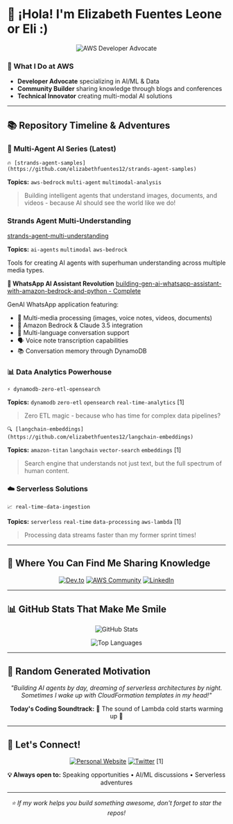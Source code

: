 
# 👋 ¡Hola! I'm Elizabeth Fuentes Leone or Eli :)

<div align="center">

![AWS Developer Advocate](https://img.shields.io/badge/AWS-Developer%20Advocate-FF9900?style=for-the-badge&logo=amazon-aws&logoColor=white)

</div>

### 🎯 What I Do at AWS
- **Developer Advocate** specializing in AI/ML & Data
- **Community Builder** sharing knowledge through blogs and conferences 
- **Technical Innovator** creating multi-modal AI solutions

---

## 📚 Repository Timeline & Adventures

### 🤖 **Multi-Agent AI Series** (Latest)
```
🔥 [strands-agent-samples](https://github.com/elizabethfuentes12/strands-agent-samples)
```
**Topics:** `aws-bedrock` `multi-agent` `multimodal-analysis` 
> Building intelligent agents that understand images, documents, and videos - because AI should see the world like we do!

### Strands Agent Multi-Understanding

[strands-agent-multi-understanding](https://github.com/elizabethfuentes12/strands-agent-samples)

**Topics:** `ai-agents` `multimodal` `aws-bedrock`

Tools for creating AI agents with superhuman understanding across multiple media types.

**📱 WhatsApp AI Assistant Revolution**
[building-gen-ai-whatsapp-assistant-with-amazon-bedrock-and-python - Complete](https://github.com/elizabethfuentes12/building-gen-ai-whatsapp-assistant-with-amazon-bedrock-and-python)

GenAI WhatsApp application featuring:
- 🎥 Multi-media processing (images, voice notes, videos, documents)
- 🧠 Amazon Bedrock & Claude 3.5 integration
- 💬 Multi-language conversation support
- 🗣️ Voice note transcription capabilities
- 📚 Conversation memory through DynamoDB



### 📊 **Data Analytics Powerhouse**
```
⚡ dynamodb-zero-etl-opensearch
```
**Topics:** `dynamodb` `zero-etl` `opensearch` `real-time-analytics` [1]
> Zero ETL magic - because who has time for complex data pipelines?

```
🔍 [langchain-embeddings](https://github.com/elizabethfuentes12/langchain-embeddings)
```
**Topics:** `amazon-titan` `langchain` `vector-search` `embeddings` [1]
> Search engine that understands not just text, but the full spectrum of human content.

### ☁️ **Serverless Solutions**
```
📈 real-time-data-ingestion
```
**Topics:** `serverless` `real-time` `data-processing` `aws-lambda` [1]
> Processing data streams faster than my former sprint times!

---

## 🎤 Where You Can Find Me Sharing Knowledge

<div align="center">

[![Dev.to](https://img.shields.io/badge/Dev.to-@elizabethfuentes12-0A0A0A?style=for-the-badge&logo=dev.to&logoColor=white)](https://dev.to/elizabethfuentes12)
[![AWS Community](https://img.shields.io/badge/AWS%20Community-@elizabethfuentes12-FF9900?style=for-the-badge&logo=amazon-aws&logoColor=white)](https://community.aws/elizabethfuentes12) 
[![LinkedIn](https://img.shields.io/badge/LinkedIn-@lizfue-0077B5?style=for-the-badge&logo=linkedin&logoColor=white)](https://linkedin.com/in/lizfue)

</div>

---

## 📊 GitHub Stats That Make Me Smile

<div align="center">

![GitHub Stats](https://github-readme-stats.vercel.app/api?username=elizabethfuentes12&show_icons=true&theme=radical)

![Top Languages](https://github-readme-stats.vercel.app/api/top-langs/?username=elizabethfuentes12&layout=compact&theme=radical)

</div>

---

## 🎪 Random Generated Motivation

<div align="center">

*"Building AI agents by day, dreaming of serverless architectures by night. Sometimes I wake up with CloudFormation templates in my head!"*

**Today's Coding Soundtrack:** 🎵 The sound of Lambda cold starts warming up 🎵

</div>

---

## 🚀 Let's Connect!

<div align="center">

[![Personal Website](https://img.shields.io/badge/🌐-elifuentes.tech-FF6B6B?style=for-the-badge)](https://elifuentes.tech)
[![Twitter](https://img.shields.io/badge/Twitter-@ElizabethFue12-1DA1F2?style=for-the-badge&logo=twitter&logoColor=white)](https://twitter.com/ElizabethFue12) [1]

**💡 Always open to:** Speaking opportunities • AI/ML discussions • Serverless adventures

</div>

---

<div align="center">

*⭐ If my work helps you build something awesome, don't forget to star the repos!*

</div>


